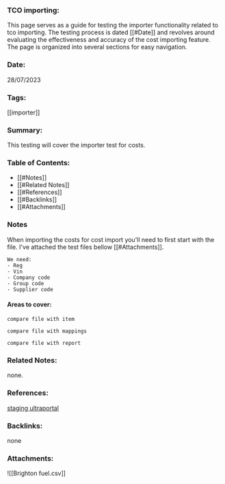 ### TCO importing:

This page serves as a guide for testing the importer functionality related to tco importing. The testing process is dated [[#Date]] and revolves around evaluating the effectiveness and accuracy of the cost importing feature. The page is organized into several sections for easy navigation.

### Date:

28/07/2023

### Tags:

[[importer]] 

### Summary:

This testing will cover the importer test for costs.

### Table of Contents:

- [[#Notes]]
- [[#Related Notes]]
- [[#References]]
- [[#Backlinks]]
- [[#Attachments]]

### Notes

When importing the costs for cost import you'll need to first start with the file. I've attached the test files bellow [[#Attachments]].  

	We need:
	- Reg
	- Vin
	- Company code
	- Group code
	- Supplier code

#### Areas to cover:

```text
compare file with item

compare file with mappings

compare file with report
```

### Related Notes:

none.

### References:

[staging ultraportal](https://staging.ultraportal.co.uk/secure/dashboard)

### Backlinks:

none

### Attachments:

![[Brighton fuel.csv]]
